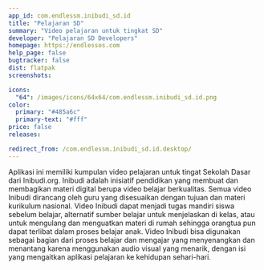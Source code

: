 ```yaml
---
app_id: com.endlessm.inibudi_sd.id
title: "Pelajaran SD"
summary: "Video pelajaran untuk tingkat SD"
developer: "Pelajaran SD Developers"
homepage: https://endlessos.com
help_page: false
bugtracker: false
dist: flatpak
screenshots:

icons:
  "64": /images/icons/64x64/com.endlessm.inibudi_sd.id.png
color:
  primary: "#485a6c"
  primary-text: "#fff"
price: false
releases:

redirect_from: /com.endlessm.inibudi_sd.id.desktop/
---
```


<p>Aplikasi ini memiliki kumpulan video pelajaran untuk tingat Sekolah Dasar dari Inibudi.org. Inibudi adalah inisiatif pendidikan yang membuat dan membagikan materi digital berupa video belajar berkualitas. Semua video Inibudi dirancang oleh guru yang disesuaikan dengan tujuan dan materi kurikulum nasional. Video Inibudi dapat menjadi tugas mandiri siswa sebelum belajar, alternatif sumber belajar untuk menjelaskan di kelas, atau untuk mengulang dan menguatkan materi di rumah sehingga orangtua pun dapat terlibat dalam proses belajar anak. Video Inibudi bisa digunakan sebagai bagian dari proses belajar dan mengajar yang menyenangkan dan menantang karena menggunakan audio visual yang menarik, dengan isi yang mengaitkan aplikasi pelajaran ke kehidupan sehari-hari.</p>